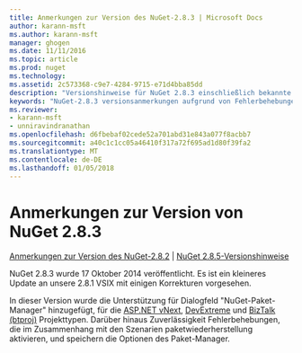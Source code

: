 ```yaml
---
title: Anmerkungen zur Version des NuGet-2.8.3 | Microsoft Docs
author: karann-msft
ms.author: karann-msft
manager: ghogen
ms.date: 11/11/2016
ms.topic: article
ms.prod: nuget
ms.technology: 
ms.assetid: 2c573368-c9e7-4284-9715-e71d4bba85dd
description: "Versionshinweise für NuGet 2.8.3 einschließlich bekannte Probleme, Fehlerbehebungen, Funktionen und Archivierung von dcrs Design."
keywords: "NuGet-2.8.3 versionsanmerkungen aufgrund von Fehlerbehebungen, bekannte Probleme, zusätzliche Funktionen, Archivierung von dcrs Design"
ms.reviewer:
- karann-msft
- unniravindranathan
ms.openlocfilehash: d6fbebaf02cede52a701abd31e843a077f8acbb7
ms.sourcegitcommit: a40c1c1cc05a46410f317a72f695ad1d80f39fa2
ms.translationtype: MT
ms.contentlocale: de-DE
ms.lasthandoff: 01/05/2018
---
```

# <a name="nuget-283-release-notes"></a>Anmerkungen zur Version von NuGet 2.8.3

[Anmerkungen zur Version des NuGet-2.8.2](../release-notes/nuget-2.8.2.md) | [NuGet 2.8.5-Versionshinweise](../release-notes/nuget-2.8.5.md)

NuGet 2.8.3 wurde 17 Oktober 2014 veröffentlicht. Es ist ein kleineres Update an unsere 2.8.1 VSIX mit einigen Korrekturen vorgesehen.

In dieser Version wurde die Unterstützung für Dialogfeld "NuGet-Paket-Manager" hinzugefügt, für die [ASP.NET vNext](http://www.asp.net/vnext), [DevExtreme](http://js.devexpress.com/) und [BizTalk (btproj)](/biztalk/core/developing-biztalk-server-applications) Projekttypen. Darüber hinaus Zuverlässigkeit Fehlerbehebungen, die im Zusammenhang mit den Szenarien paketwiederherstellung aktivieren, und speichern die Optionen des Paket-Manager.
